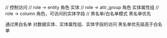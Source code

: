 // 控制访问
// role -> entity 角色 实体
// role -> attr_group 角色 实体属性组
// role -> column 角色，可访问的实体字段
// 黑名单/白名单模式 黑名单优先

通过黑白名单 对数据实体、实体属性组、实体字段的访问
黑名单优先级高于白名单
